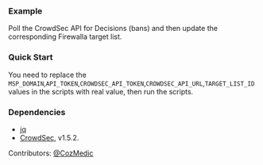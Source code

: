### Example

Poll the CrowdSec API for Decisions (bans) and then update the corresponding Firewalla target list.

### Quick Start

You need to replace the `MSP_DOMAIN`,`API_TOKEN`,`CROWDSEC_API_TOKEN`,`CROWDSEC_API_URL`,`TARGET_LIST_ID` values in the scripts with real value, then run the scripts.

### Dependencies
- [jq](https://jqlang.github.io/jq/tutorial/)
- [CrowdSec](https://github.com/crowdsecurity/crowdsec), v1.5.2.


Contributors: [@CozMedic](https://github.com/CozMedic)

